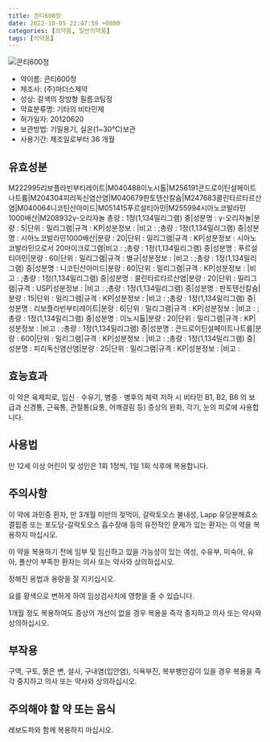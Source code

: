 ```yaml
---
title: 콘티600정
date: 2022-10-05 22:47:59 +0800
categories: [의약품, 일반의약품]
tags: [의약품]
---
```

![콘티600정](https://nedrug.mfds.go.kr/pbp/cmn/itemImageDownload/146031639075400148)

- 약이름: 콘티600정
- 제조사: (주)마더스제약
- 성상: 갈색의 장방형 필름코팅정
- 약효분류명: 기타의 비타민제
- 허가일자: 20120620
- 보관방법: 기밀용기, 실온(1~30℃)보관
- 사용기간: 제조일로부터 36 개월
## 유효성분
M222995리보플라빈부티레이트|M040488이노시톨|M256191콘드로이틴설페이트나트륨|M204304피리독신염산염|M040679판토텐산칼슘|M247683콜린타르타르산염|M040064니코틴산아미드|M051415푸르설티아민|M255994시아노코발라민1000배산|M208932γ-오리자놀
총량 : 1정(1,134밀리그램) 중|성분명 : γ-오리자놀|분량 : 5|단위 : 밀리그램|규격 : KP|성분정보 : |비고 : ;총량 : 1정(1,134밀리그램) 중|성분명 : 시아노코발라민1000배산|분량 : 20|단위 : 밀리그램|규격 : KP|성분정보 : 시아노코발라민으로서 20마이크로그램|비고 : ;총량 : 1정(1,134밀리그램) 중|성분명 : 푸르설티아민|분량 : 60|단위 : 밀리그램|규격 : 별규|성분정보 : |비고 : ;총량 : 1정(1,134밀리그램) 중|성분명 : 니코틴산아미드|분량 : 60|단위 : 밀리그램|규격 : KP|성분정보 : |비고 : ;총량 : 1정(1,134밀리그램) 중|성분명 : 콜린타르타르산염|분량 : 20|단위 : 밀리그램|규격 : USP|성분정보 : |비고 : ;총량 : 1정(1,134밀리그램) 중|성분명 : 판토텐산칼슘|분량 : 15|단위 : 밀리그램|규격 : KP|성분정보 : |비고 : ;총량 : 1정(1,134밀리그램) 중|성분명 : 리보플라빈부티레이트|분량 : 6|단위 : 밀리그램|규격 : KP|성분정보 : |비고 : ;총량 : 1정(1,134밀리그램) 중|성분명 : 이노시톨|분량 : 20|단위 : 밀리그램|규격 : KP|성분정보 : |비고 : ;총량 : 1정(1,134밀리그램) 중|성분명 : 콘드로이틴설페이트나트륨|분량 : 600|단위 : 밀리그램|규격 : KP|성분정보 : |비고 : ;총량 : 1정(1,134밀리그램) 중|성분명 : 피리독신염산염|분량 : 25|단위 : 밀리그램|규격 : KP|성분정보 : |비고 :
## 효능효과
이 약은 육체피로, 임신ㆍ수유기, 병중ㆍ병후의 체력 저하 시 비타민 B1, B2, B6 의 보급과 신경통, 근육통, 관절통(요통, 어깨결림 등) 증상의 완화, 각기, 눈의 피로에 사용합니다.

## 사용법
만 12세 이상 어린이 및 성인은 1회 1정씩, 1일 1회 식후에 복용합니다.

## 주의사항
이 약에 과민증 환자, 만 3개월 미만의 젖먹이, 갈락토오스 불내성, Lapp 유당분해효소결핍증 또는 포도당-갈락토오스 흡수장애 등의 유전적인 문제가 있는 환자는 이 약을 복용하지 마십시오.

이 약을 복용하기 전에 임부 및 임신하고 있을 가능성이 있는 여성, 수유부, 미숙아, 유아, 폴산이 부족한 환자는 의사 또는 약사와 상의하십시오.

정해진 용법과 용량을 잘 지키십시오.

요를 황색으로 변하게 하여 임상검사치에 영향을 줄 수 있습니다.

1개월 정도 복용하여도 증상의 개선이 없을 경우 복용을 즉각 중지하고 의사 또는 약사와 상의하십시오.

## 부작용
구역, 구토, 묽은 변, 설사, 구내염(입안염), 식욕부진, 복부팽만감이 있을 경우 복용을 즉각 중지하고 의사 또는 약사와 상의하십시오.

## 주의해야 할 약 또는 음식
레보도파와 함께 복용하지 마십시오.

